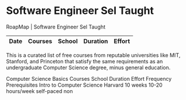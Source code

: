 # Software Engineer Sel Taught
RoapMap | Software Engineer Sel Taught

|Date | Courses	|School	| Duration | 	Effort | 
|---- | ------- |-------|--------- | ------- |


This is a curated list of free courses from reputable universities like MIT, Stanford, and Princeton that satisfy the same requirements as an undergraduate Computer Science degree, minus general education.

Computer Science Basics
Courses	School	Duration	Effort	Frequency	Prerequisites
Intro to Computer Science	Harvard	10 weeks	10-20 hours/week	self-paced	non
